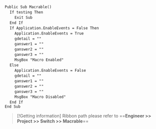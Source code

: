 &nbsp;  &nbsp;  &nbsp;  &nbsp;  
`Public Sub Macrable()`  
&nbsp;&nbsp;&nbsp;&nbsp;`If testing Then`  
&nbsp;&nbsp;&nbsp;&nbsp;&nbsp;&nbsp;&nbsp;&nbsp;`Exit Sub`  
&nbsp;&nbsp;&nbsp;&nbsp;`End If`  
&nbsp;&nbsp;&nbsp;&nbsp;`If Application.EnableEvents = False Then`  
&nbsp;&nbsp;&nbsp;&nbsp;&nbsp;&nbsp;&nbsp;&nbsp;`Application.EnableEvents = True`  
&nbsp;&nbsp;&nbsp;&nbsp;&nbsp;&nbsp;&nbsp;&nbsp;`gdetail = ""`  
&nbsp;&nbsp;&nbsp;&nbsp;&nbsp;&nbsp;&nbsp;&nbsp;`ganswer1 = ""`  
&nbsp;&nbsp;&nbsp;&nbsp;&nbsp;&nbsp;&nbsp;&nbsp;`ganswer2 = ""`  
&nbsp;&nbsp;&nbsp;&nbsp;&nbsp;&nbsp;&nbsp;&nbsp;`ganswer3 = ""`  
&nbsp;&nbsp;&nbsp;&nbsp;&nbsp;&nbsp;&nbsp;&nbsp;`MsgBox "Macro Enabled"`  
&nbsp;&nbsp;&nbsp;&nbsp;`Else`  
&nbsp;&nbsp;&nbsp;&nbsp;&nbsp;&nbsp;&nbsp;&nbsp;`Application.EnableEvents = False`  
&nbsp;&nbsp;&nbsp;&nbsp;&nbsp;&nbsp;&nbsp;&nbsp;`gdetail = ""`  
&nbsp;&nbsp;&nbsp;&nbsp;&nbsp;&nbsp;&nbsp;&nbsp;`ganswer1 = ""`  
&nbsp;&nbsp;&nbsp;&nbsp;&nbsp;&nbsp;&nbsp;&nbsp;`ganswer2 = ""`  
&nbsp;&nbsp;&nbsp;&nbsp;&nbsp;&nbsp;&nbsp;&nbsp;`ganswer3 = ""`  
&nbsp;&nbsp;&nbsp;&nbsp;&nbsp;&nbsp;&nbsp;&nbsp;`MsgBox "Macro Disabled"`  
&nbsp;&nbsp;&nbsp;&nbsp;`End If`  
`End Sub`  


> [!Getting information]
> Ribbon path please refer to ==**Engineer >> Project >> Switch >> Macrable**==

